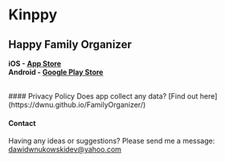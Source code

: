 # Kinppy
## Happy Family Organizer

<b>iOS - [App Store](https://itunes.apple.com/us/app/kinppy-happy-family-organizer/id1463746783)</b>
<br><b>Android - [Google Play Store](https://play.google.com/store/apps/details?id=vuko.app.family.organizer)</b>

<br>
#### Privacy Policy
Does app collect any data? [Find out here](https://dwnu.github.io/FamilyOrganizer/)

#### Contact
Having any ideas or suggestions? Please send me a message: <dawidwnukowskidev@yahoo.com>
